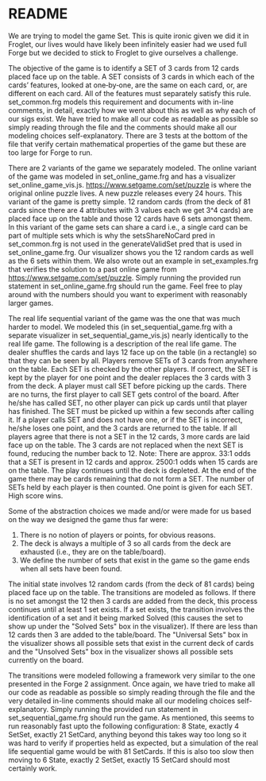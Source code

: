 # README

We are trying to model the game Set. This is quite ironic given we did it in Froglet, our lives would have likely been infinitely easier had we used full Forge but we decided to stick to Froglet to give ourselves a challenge.

The objective of the game is to identify a SET of 3 cards from 12 cards placed face up on the table. A SET consists of 3 cards in which each of the cards’ features, looked at one‐by‐one, are the same on each card, or, are different on each card. All of the features must separately satisfy this rule. set_common.frg models this requirement and documents with in-line comments, in detail, exactly how we went about this as well as why each of our sigs exist. We have tried to make all our code as readable as possible so simply reading through the file and the comments should make all our modeling choices self-explanatory. There are 3 tests at the bottom of the file that verify certain mathematical properties of the game but these are too large for Forge to run.

There are 2 variants of the game we separately modeled. The online variant of the game was modeled in set_online_game.frg and has a visualizer set_online_game_vis.js. https://www.setgame.com/set/puzzle is where the original online puzzle lives. A new puzzle releases every 24 hours. This variant of the game is pretty simple. 12 random cards (from the deck of 81 cards since there are 4 attributes with 3 values each we get 3^4 cards) are placed face up on the table and those 12 cards have 6 sets amongst them. In this variant of the game sets can share a card i.e., a single card can be part of multiple sets which is why the setsShareNoCard pred in set_common.frg is not used in the generateValidSet pred that is used in set_online_game.frg. Our visualizer shows you the 12 random cards as well as the 6 sets within them. We also wrote out an example in set_examples.frg that verifies the solution to a past online game from https://www.setgame.com/set/puzzle. Simply running the provided run statement in set_online_game.frg should run the game. Feel free to play around with the numbers should you want to experiment with reasonably larger games.

The real life sequential variant of the game was the one that was much harder to model. We modeled this (in set_sequential_game.frg with a separate visualizer in set_sequential_game_vis.js) nearly identically to the real life game. The following is a description of the real life game. The dealer shuffles the cards and lays 12 face up on the table (in a rectangle) so that they can be seen by all. Players remove SETs of 3 cards from anywhere on the table. Each SET is checked by the other players. If correct, the SET is kept by the player for one point and the dealer replaces the 3 cards with 3 from the deck. A player must call SET before picking up the cards. There are no turns, the first player to call SET gets control of the board. After he/she has called SET, no other player can pick up cards until that player has finished. The SET must be picked up within a few seconds after calling it. If a player calls SET and does not have one, or if the SET is incorrect, he/she loses one point, and the 3 cards are returned to the table. If all players agree that there is not a SET in the 12 cards, 3 more cards are laid face up on the table. The 3 cards are not replaced when the next SET is found, reducing the number back to 12. Note: There are approx. 33:1 odds that a SET is present in 12 cards and approx. 2500:1 odds when 15 cards are on the table. The play continues until the deck is depleted. At the end of the game there may be cards remaining that do not form a SET. The number of SETs held by each player is then counted. One point is given for each SET. High score wins. 

Some of the abstraction choices we made and/or were made for us based on the way we designed the game thus far were:
1. There is no notion of players or points, for obvious reasons.
2. The deck is always a multiple of 3 so all cards from the deck are exhausted (i.e., they are on the table/board).
3. We define the number of sets that exist in the game so the game ends when all sets have been found.

The initial state involves 12 random cards (from the deck of 81 cards) being placed face up on the table. The transitions are modeled as follows. If there is no set amongst the 12 then 3 cards are added from the deck, this process continues until at least 1 set exists. If a set exists, the transition involves the identification of a set and it being marked Solved (this causes the set to show up under the "Solved Sets" box in the visualizer). If there are less than 12 cards then 3 are added to the table/board. The "Universal Sets" box in the visualizer shows all possible sets that exist in the current deck of cards and the "Unsolved Sets" box in the visualizer shows all possible sets currently on the board.

The transitions were modeled following a framework very similar to the one presented in the Forge 2 assignment. Once again, we have tried to make all our code as readable as possible so simply reading through the file and the very detailed in-line comments should make all our modeling choices self-explanatory. Simply running the provided run statement in set_sequential_game.frg should run the game. As mentioned, this seems to run reasonably fast upto the following configuration: 8 State, exactly 4 SetSet, exactly 21 SetCard, anything beyond this takes way too long so it was hard to verify if properties held as expected, but a simulation of the real life sequential game would be with 81 SetCards. If this is also too slow then moving to 6 State, exactly 2 SetSet, exactly 15 SetCard should most certainly work.